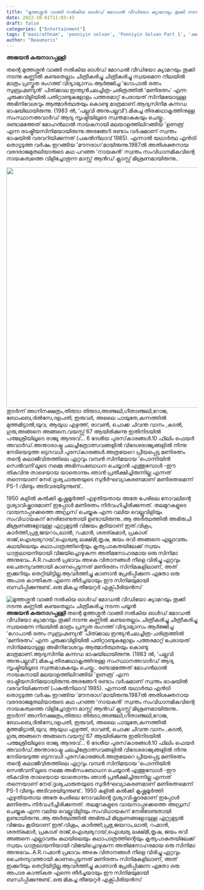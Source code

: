 ```yaml
---
title: "മുത്തശ്ശൻ വാങ്ങി നൽകിയ ഓൾഡ് മോഡൽ വീഡിയോ ക്യാമറയും തൂക്കി നടന്നു കണ്ണിൽ കണ്ടതെല്ലാം ചിത്രീകരിച്ചു നടന്ന പയ്യൻ"
date: 2022-10-01T11:03:43
draft: false
categories: ["Entertainment"]
tags: ['manirathnam', 'ponniyin selvan', 'Ponniyin Selvan Part 1', 'അജയൻ കരുനാഗപ്പള്ളി']
author: "Beaumaris"
---
```


<strong>അജയൻ കരുനാഗപ്പള്ളി</strong>

തന്റെ മുത്തശ്ശൻ വാങ്ങി നൽകിയ ഓൾഡ് മോഡൽ വീഡിയോ ക്യാമറയും തൂക്കി നടന്നു കണ്ണിൽ കണ്ടതെല്ലാം ചിത്രീകരിച്ചു ചിത്രീകരിച്ചു സ്വയമെന്ന നിലയിൽ മാത്രം പ്രസ്തുത രംഗത്ത് വിദ്യാഭ്യാസം ആർജ്ജിച്ച 'ഗോപാൽ രത്നം സുബ്രഹ്മണ്യൻ' പിത്ക്കാല ഇന്ത്യൻചലച്ചിത്ര-ചരിത്രത്തിൽ 'മണിരത്നം' എന്ന ചുരുക്കവിളിയിൽ പതിറ്റാണ്ടുകളോളം പത്തരമാറ്റ് പേരായത് സിനിമയോടുള്ള അഭിനിവേശവും ആത്മാർത്ഥതയും കൊണ്ടു മാത്രമാണ്.ആദ്യസിനിമ കന്നഡ ഭാഷയിലായിരുന്നു. (1983 ൽ, 'പല്ലവി അനുപല്ലവി').മികച്ച തിരക്കഥാകൃത്തിനുള്ള സംസ്ഥാനഅവാർഡ് ആദ്യ സൃഷ്ടിയിലൂടെ സ്വന്തമാകുകയും ചെയ്തു.. രണ്ടാമത്തേത് മോഹൻലാൽ നായകനായി മലയാളത്തിലിറങ്ങിയ 'ഉണരൂ' എന്ന രാഷ്ട്രീയസിനിമയായിരുന്നു.അരങ്ങേറി രണ്ടാം വർഷമാണ് സ്വന്തം ഭാഷയിൽ വരവറിയിക്കുന്നത് (പകൽനിലാവ് 1985). എന്നാൽ യഥാർത്ഥ എൻട്രി തൊട്ടടുത്ത വർഷം ഇറങ്ങിയ 'മൗനരാഗ'മായിരുന്നു.1987ൽ അതിശക്തനായ വരദരാജമുതലിയാരുടെ കഥ പറഞ്ഞ 'നായകൻ' സ്വന്തം സംവിധാനമികവിന്റെ നായകത്വത്തെ വിളിച്ചോതുന്ന മാസ്സ് ആൻഡ് ക്ലാസ്സ്‌ മിശ്രണമായിരുന്നു..

<img class="wp-image-352924 aligncenter" src="https://cdn.boolokam.com/articles/2022/10/FQFGGGG-scaled.jpg" alt="" width="627" height="633" />തുടർന്ന് അഗ്നിനക്ഷത്രം,തിരുടാ തിരുടാ,അഞ്ജലി,ഗീതാഞ്ജലി,റോജ, ബോംബെ,ദിൽസേ,ദളപതി, ഇരുവർ, അലൈ പായുതേ,കന്നത്തിൽ മുത്തമിട്ടാൽ,യുവ, ആയുധ എഴുത്ത്, രാവൺ, ചൊക്ക ചിവന്ത വാനം ,കടൽ, ഗുരു,അങ്ങനെ അങ്ങനെ.വയസ്സ് 67 ആയിരിക്കുന്നു ഇതിനിടയിൽ പത്മശ്രീയിലൂടെ രാജ്യ ആദരവ്...
6 ദേശീയ പുരസ്‌കാരങ്ങൾ.10 ഫിലിം ഫെയർ അവാർഡ്.അന്താരാഷ്ട്ര ചലച്ചിത്രോത്സവങ്ങളിൽ വിദേശരാജ്യങ്ങളിൽ നിന്നു നേടിയെടുത്ത ഒട്ടനവധി പുരസ്‌കാരങ്ങൾ.അത്രയേറെ പ്രീയപ്പെട്ട മണിരത്നം തന്റെ കലാജീവിതത്തിലെ ഏറ്റവും വമ്പൻ സിനിമയായ 'പൊന്നിയിൻ സെൽവനി'ലൂടെ നമ്മെ അഭിസംബോധന ചെയ്യാൻ എത്തുമ്പോൾ -ഈ തികവിനു താഴെയായ യാതൊന്നും ഞാൻ പ്രതീക്ഷിച്ചിരുന്നില്ല എന്നത് തന്നെയാണ് നേര്.ദൃശ്യചാരുതയുടെ സുദീർഘവ്യാകരണമാണ് മണിരത്നമെന്ന് PS-1 വീണ്ടും അടിവരയിടുന്നുണ്ട്..

1950 കളിൽ കൽക്കി കൃഷ്ണമൂർത്തി എഴുതിയതായ അതേ പേരിലെ നോവലിന്റെ ദൃശ്യാവിഷ്ക്കാരമാണ് ഇപ്പോൾ മണിരത്നം നിർവഹിച്ചിരിക്കുന്നത്. തലമുറകളുടെ വായനാപ്പഴക്കത്തെ അഡ്രസ് ചെയ്യുക എന്ന വലിയ വെല്ലുവിളിയും സംവിധായകന് നേരിടേണ്ടതായി ഉണ്ടായിരുന്നു..ആ അർത്ഥത്തിൽ അഭിരുചി മിശ്രണങ്ങളോടുള്ള ഏറ്റുമുട്ടൽ വിജയം കൂടിയാണ് ഇത്.വിക്രം, കാർത്തി,പ്രഭു,ജയറാം,ലാൽ, റഹ്മാൻ, ശരത്കുമാർ, പ്രകാശ് രാജ്,ഐശ്വര്യറായ്,ഐശ്വര്യ ലക്ഷ്‌മി,തൃഷ, ജയം രവി അങ്ങനെ എല്ലാവരും കഥയിലെയും കഥാപാത്രത്തിന്റെയും കൃത്യപാകതയിലേക്ക് സ്വയം ധാതുലായനിയായി വിജയിച്ചൊഴുകുന്ന അതിമനോഹരമായ ഒരു സിനിമാ അനുഭവം..A.R.റഹ്മാൻ പ്രഭാവം അഴകു വിതാനങ്ങൾ നീളെ വിരിച്ചു ഏറ്റവും ചൈതന്യവത്തായി കാണപ്പെടുന്നത് മണിരത്നം സിനിമകളിലാണ്, അത് ഇക്കുറിയും തെറ്റിയിട്ടില്ല.ആവർത്തിച്ചു കാണാൻ പ്രേരിപ്പിക്കുന്ന ഏതോ ഒരു അപാര കാന്തികത എന്നെ തീർച്ചയായും ഈ സിനിമയുമായി ബന്ധിപ്പിക്കുന്നുണ്ട്..ഒരു മികച്ച തീയേറ്റർ എക്സ്പീരിയൻസ്


![മുത്തശ്ശൻ വാങ്ങി നൽകിയ ഓൾഡ് മോഡൽ വീഡിയോ ക്യാമറയും തൂക്കി നടന്നു കണ്ണിൽ കണ്ടതെല്ലാം ചിത്രീകരിച്ചു നടന്ന പയ്യൻ](https://cdn.boolokam.com/articles/2022/10/FQFGGGG-scaled.jpg)**അജയൻ കരുനാഗപ്പള്ളി** തന്റെ മുത്തശ്ശൻ വാങ്ങി നൽകിയ ഓൾഡ് മോഡൽ വീഡിയോ ക്യാമറയും തൂക്കി നടന്നു കണ്ണിൽ കണ്ടതെല്ലാം ചിത്രീകരിച്ചു ചിത്രീകരിച്ചു സ്വയമെന്ന നിലയിൽ മാത്രം പ്രസ്തുത രംഗത്ത് വിദ്യാഭ്യാസം ആർജ്ജിച്ച 'ഗോപാൽ രത്നം സുബ്രഹ്മണ്യൻ' പിത്ക്കാല ഇന്ത്യൻചലച്ചിത്ര-ചരിത്രത്തിൽ 'മണിരത്നം' എന്ന ചുരുക്കവിളിയിൽ പതിറ്റാണ്ടുകളോളം പത്തരമാറ്റ് പേരായത് സിനിമയോടുള്ള അഭിനിവേശവും ആത്മാർത്ഥതയും കൊണ്ടു മാത്രമാണ്.ആദ്യസിനിമ കന്നഡ ഭാഷയിലായിരുന്നു. (1983 ൽ, 'പല്ലവി അനുപല്ലവി').മികച്ച തിരക്കഥാകൃത്തിനുള്ള സംസ്ഥാനഅവാർഡ് ആദ്യ സൃഷ്ടിയിലൂടെ സ്വന്തമാകുകയും ചെയ്തു.. രണ്ടാമത്തേത് മോഹൻലാൽ നായകനായി മലയാളത്തിലിറങ്ങിയ 'ഉണരൂ' എന്ന രാഷ്ട്രീയസിനിമയായിരുന്നു.അരങ്ങേറി രണ്ടാം വർഷമാണ് സ്വന്തം ഭാഷയിൽ വരവറിയിക്കുന്നത് (പകൽനിലാവ് 1985). എന്നാൽ യഥാർത്ഥ എൻട്രി തൊട്ടടുത്ത വർഷം ഇറങ്ങിയ 'മൗനരാഗ'മായിരുന്നു.1987ൽ അതിശക്തനായ വരദരാജമുതലിയാരുടെ കഥ പറഞ്ഞ 'നായകൻ' സ്വന്തം സംവിധാനമികവിന്റെ നായകത്വത്തെ വിളിച്ചോതുന്ന മാസ്സ് ആൻഡ് ക്ലാസ്സ്‌ മിശ്രണമായിരുന്നു.. തുടർന്ന് അഗ്നിനക്ഷത്രം,തിരുടാ തിരുടാ,അഞ്ജലി,ഗീതാഞ്ജലി,റോജ, ബോംബെ,ദിൽസേ,ദളപതി, ഇരുവർ, അലൈ പായുതേ,കന്നത്തിൽ മുത്തമിട്ടാൽ,യുവ, ആയുധ എഴുത്ത്, രാവൺ, ചൊക്ക ചിവന്ത വാനം ,കടൽ, ഗുരു,അങ്ങനെ അങ്ങനെ.വയസ്സ് 67 ആയിരിക്കുന്നു ഇതിനിടയിൽ പത്മശ്രീയിലൂടെ രാജ്യ ആദരവ്... 6 ദേശീയ പുരസ്‌കാരങ്ങൾ.10 ഫിലിം ഫെയർ അവാർഡ്.അന്താരാഷ്ട്ര ചലച്ചിത്രോത്സവങ്ങളിൽ വിദേശരാജ്യങ്ങളിൽ നിന്നു നേടിയെടുത്ത ഒട്ടനവധി പുരസ്‌കാരങ്ങൾ.അത്രയേറെ പ്രീയപ്പെട്ട മണിരത്നം തന്റെ കലാജീവിതത്തിലെ ഏറ്റവും വമ്പൻ സിനിമയായ 'പൊന്നിയിൻ സെൽവനി'ലൂടെ നമ്മെ അഭിസംബോധന ചെയ്യാൻ എത്തുമ്പോൾ -ഈ തികവിനു താഴെയായ യാതൊന്നും ഞാൻ പ്രതീക്ഷിച്ചിരുന്നില്ല എന്നത് തന്നെയാണ് നേര്.ദൃശ്യചാരുതയുടെ സുദീർഘവ്യാകരണമാണ് മണിരത്നമെന്ന് PS-1 വീണ്ടും അടിവരയിടുന്നുണ്ട്.. 1950 കളിൽ കൽക്കി കൃഷ്ണമൂർത്തി എഴുതിയതായ അതേ പേരിലെ നോവലിന്റെ ദൃശ്യാവിഷ്ക്കാരമാണ് ഇപ്പോൾ മണിരത്നം നിർവഹിച്ചിരിക്കുന്നത്. തലമുറകളുടെ വായനാപ്പഴക്കത്തെ അഡ്രസ് ചെയ്യുക എന്ന വലിയ വെല്ലുവിളിയും സംവിധായകന് നേരിടേണ്ടതായി ഉണ്ടായിരുന്നു..ആ അർത്ഥത്തിൽ അഭിരുചി മിശ്രണങ്ങളോടുള്ള ഏറ്റുമുട്ടൽ വിജയം കൂടിയാണ് ഇത്.വിക്രം, കാർത്തി,പ്രഭു,ജയറാം,ലാൽ, റഹ്മാൻ, ശരത്കുമാർ, പ്രകാശ് രാജ്,ഐശ്വര്യറായ്,ഐശ്വര്യ ലക്ഷ്‌മി,തൃഷ, ജയം രവി അങ്ങനെ എല്ലാവരും കഥയിലെയും കഥാപാത്രത്തിന്റെയും കൃത്യപാകതയിലേക്ക് സ്വയം ധാതുലായനിയായി വിജയിച്ചൊഴുകുന്ന അതിമനോഹരമായ ഒരു സിനിമാ അനുഭവം..A.R.റഹ്മാൻ പ്രഭാവം അഴകു വിതാനങ്ങൾ നീളെ വിരിച്ചു ഏറ്റവും ചൈതന്യവത്തായി കാണപ്പെടുന്നത് മണിരത്നം സിനിമകളിലാണ്, അത് ഇക്കുറിയും തെറ്റിയിട്ടില്ല.ആവർത്തിച്ചു കാണാൻ പ്രേരിപ്പിക്കുന്ന ഏതോ ഒരു അപാര കാന്തികത എന്നെ തീർച്ചയായും ഈ സിനിമയുമായി ബന്ധിപ്പിക്കുന്നുണ്ട്..ഒരു മികച്ച തീയേറ്റർ എക്സ്പീരിയൻസ്
